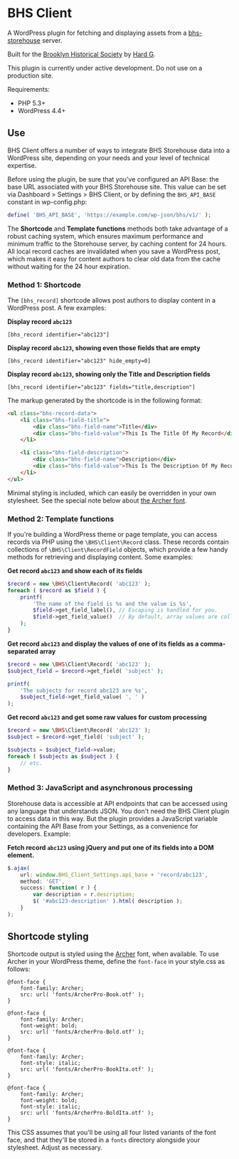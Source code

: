 # BHS Client

A WordPress plugin for fetching and displaying assets from a [bhs-storehouse](https://github.com/bhslibrary/bhs-storehouse) server.

Built for the [Brooklyn Historical Society](http://brooklynhistory.org) by [Hard G](https://hardg.com).

This plugin is currently under active development. Do not use on a production site.

Requirements:

* PHP 5.3+
* WordPress 4.4+

## Use

BHS Client offers a number of ways to integrate BHS Storehouse data into a WordPress site, depending on your needs and your level of technical expertise.

Before using the plugin, be sure that you've configured an API Base: the base URL associated with your BHS Storehouse site. This value can be set via Dashboard > Settings > BHS Client, or by defining the `BHS_API_BASE` constant in wp-config.php:

```php
define( 'BHS_API_BASE', 'https://example.com/wp-json/bhs/v1/' );
```

The **Shortcode** and **Template functions** methods both take advantage of a robust caching system, which ensures maximum performance and minimum traffic to the Storehouse server, by caching content for 24 hours. All local record caches are invalidated when you save a WordPress post, which makes it easy for content authors to clear old data from the cache without waiting for the 24 hour expiration.

### Method 1: Shortcode

The `[bhs_record]` shortcode allows post authors to display content in a WordPress post. A few examples:

**Display record `abc123`**

    [bhs_record identifier="abc123"]

**Display record `abc123`, showing even those fields that are empty**

    [bhs_record identifier="abc123" hide_empty=0]

**Display record `abc123`, showing only the Title and Description fields**

    [bhs_record identifier="abc123" fields="title,description"]

The markup generated by the shortcode is in the following format:

```html
<ul class="bhs-record-data">
    <li class="bhs-field-title">
        <div class="bhs-field-name">Title</div>
        <div class="bhs-field-value">This Is The Title Of My Record</div>
    </li>

    <li class="bhs-field-description">
        <div class="bhs-field-name">Description</div>
        <div class="bhs-field-value">This Is The Description Of My Record</div>
    </li>
</ul>
```

Minimal styling is included, which can easily be overridden in your own stylesheet. See the special note below about [the Archer font](#shortcode-styling).

### Method 2: Template functions

If you're building a WordPress theme or page template, you can access records via PHP using the `\BHS\Client\Record` class. These records contain collections of `\BHS\Client\RecordField` objects, which provide a few handy methods for retrieving and displaying content. Some examples:

**Get record `abc123` and show each of its fields**

```php
$record = new \BHS\Client\Record( 'abc123' );
foreach ( $record as $field ) {
    printf(
        'The name of the field is %s and the value is %s',
        $field->get_field_label(), // Escaping is handled for you.
        $field->get_field_value()  // By default, array values are collapsed using <br /> tags.
    );
}
```

**Get record `abc123` and display the values of one of its fields as a comma-separated array**

```php
$record = new \BHS\Client\Record( 'abc123' );
$subject_field = $record->get_field( 'subject' );

printf(
    'The subjects for record abc123 are %s',
    $subject_field->get_field_value( ', ' )
);
```

**Get record `abc123` and get some raw values for custom processing**

```php
$record = new \BHS\Client\Record( 'abc123' );
$subject = $record->get_field( 'subject' );

$subjects = $subject_field->value;
foreach ( $subjects as $subject ) {
    // etc.
}
```

### Method 3: JavaScript and asynchronous processing

Storehouse data is accessible at API endpoints that can be accessed using any language that understands JSON. You don't need the BHS Client plugin to access data in this way. But the plugin provides a JavaScript variable containing the API Base from your Settings, as a convenience for developers. Example:

**Fetch record `abc123` using jQuery and put one of its fields into a DOM element.**

```javascript
$.ajax(
    url: window.BHS_Client_Settings.api_base + 'record/abc123',
    method: 'GET',
    success: function( r ) {
        var description = r.description;
        $( '#abc123-description' ).html( description );
    }
);
```

## Shortcode styling

Shortcode output is styled using the [Archer](http://www.typography.com/fonts/archer/overview/) font, when available. To use Archer in your WordPress theme, define the `font-face` in your style.css as follows:

    @font-face {
        font-family: Archer;
        src: url( 'fonts/ArcherPro-Book.otf' );
    }

    @font-face {
        font-family: Archer;
        font-weight: bold;
        src: url( 'fonts/ArcherPro-Bold.otf' );
    }

    @font-face {
        font-family: Archer;
        font-style: italic;
        src: url( 'fonts/ArcherPro-BookIta.otf' );
    }

    @font-face {
        font-family: Archer;
        font-weight: bold;
        font-style: italic;
        src: url( 'fonts/ArcherPro-BoldIta.otf' );
    }

This CSS assumes that you'll be using all four listed variants of the font face, and that they'll be stored in a `fonts` directory alongside your stylesheet. Adjust as necessary.
